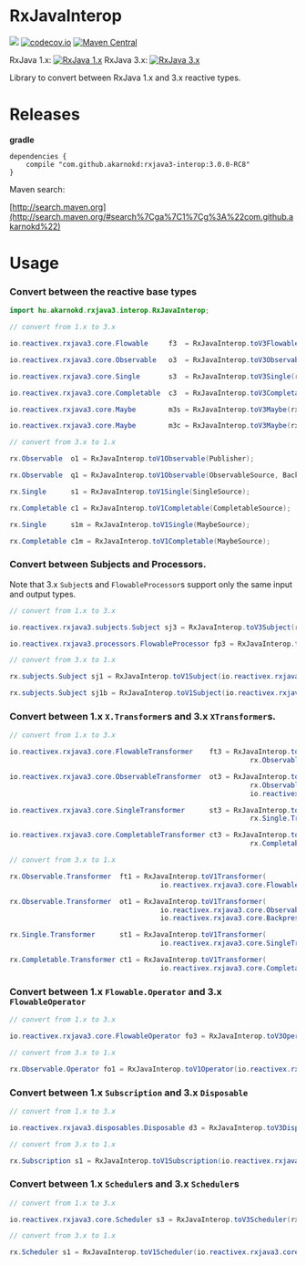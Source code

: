 # RxJavaInterop


<a href='https://travis-ci.org/akarnokd/RxJavaInterop/builds'><img src='https://travis-ci.org/akarnokd/RxJavaInterop.svg?branch=3.x'></a>
[![codecov.io](http://codecov.io/github/akarnokd/RxJavaInterop/coverage.svg?branch=3.x)](http://codecov.io/github/akarnokd/RxJavaInterop?branch=3.x)
[![Maven Central](https://maven-badges.herokuapp.com/maven-central/com.github.akarnokd/rxjava3-interop/badge.svg)](https://maven-badges.herokuapp.com/maven-central/com.github.akarnokd/rxjava3-interop)

RxJava 1.x: [![RxJava 1.x](https://maven-badges.herokuapp.com/maven-central/io.reactivex/rxjava/badge.svg)](https://maven-badges.herokuapp.com/maven-central/maven-central/io.reactivex/rxjava)
RxJava 3.x: [![RxJava 3.x](https://maven-badges.herokuapp.com/maven-central/io.reactivex.rxjava3/rxjava/badge.svg)](https://maven-badges.herokuapp.com/maven-central/io.reactivex.rxjava3/rxjava)

Library to convert between RxJava 1.x and 3.x reactive types.

# Releases


**gradle**

```
dependencies {
    compile "com.github.akarnokd:rxjava3-interop:3.0.0-RC8"
}
```


Maven search:

[http://search.maven.org](http://search.maven.org/#search%7Cga%7C1%7Cg%3A%22com.github.akarnokd%22)

# Usage

### Convert between the reactive base types

```java
import hu.akarnokd.rxjava3.interop.RxJavaInterop;

// convert from 1.x to 3.x

io.reactivex.rxjava3.core.Flowable     f3  = RxJavaInterop.toV3Flowable(rx.Observable);

io.reactivex.rxjava3.core.Observable   o3  = RxJavaInterop.toV3Observable(rx.Observable);

io.reactivex.rxjava3.core.Single       s3  = RxJavaInterop.toV3Single(rx.Single);

io.reactivex.rxjava3.core.Completable  c3  = RxJavaInterop.toV3Completable(rx.Completable);

io.reactivex.rxjava3.core.Maybe        m3s = RxJavaInterop.toV3Maybe(rx.Single);

io.reactivex.rxjava3.core.Maybe        m3c = RxJavaInterop.toV3Maybe(rx.Completable);

// convert from 3.x to 1.x

rx.Observable  o1 = RxJavaInterop.toV1Observable(Publisher);

rx.Observable  q1 = RxJavaInterop.toV1Observable(ObservableSource, BackpressureStrategy);

rx.Single      s1 = RxJavaInterop.toV1Single(SingleSource);

rx.Completable c1 = RxJavaInterop.toV1Completable(CompletableSource);

rx.Single      s1m = RxJavaInterop.toV1Single(MaybeSource);

rx.Completable c1m = RxJavaInterop.toV1Completable(MaybeSource);
```

### Convert between Subjects and Processors. 

Note that 3.x `Subject`s and `FlowableProcessor`s support only the same input and output types.

```java
// convert from 1.x to 3.x

io.reactivex.rxjava3.subjects.Subject sj3 = RxJavaInterop.toV3Subject(rx.subjects.Subject);

io.reactivex.rxjava3.processors.FlowableProcessor fp3 = RxJavaInterop.toV3Processor(rx.subjects.Subject);

// convert from 3.x to 1.x

rx.subjects.Subject sj1 = RxJavaInterop.toV1Subject(io.reactivex.rxjava3.subjects.Subject);

rx.subjects.Subject sj1b = RxJavaInterop.toV1Subject(io.reactivex.rxjava3.processors.FlowableProcessor);
```

### Convert between 1.x `X.Transformer`s and 3.x `XTransformer`s.

```java
// convert from 1.x to 3.x

io.reactivex.rxjava3.core.FlowableTransformer    ft3 = RxJavaInterop.toV3Transformer(
                                                           rx.Observable.Transformer);

io.reactivex.rxjava3.core.ObservableTransformer  ot3 = RxJavaInterop.toV3Transformer(
                                                           rx.Observable.Transformer, 
                                                           io.reactivex.rxjava3.core.BackpressureStrategy);

io.reactivex.rxjava3.core.SingleTransformer      st3 = RxJavaInterop.toV3Transformer(
                                                           rx.Single.Transformer);

io.reactivex.rxjava3.core.CompletableTransformer ct3 = RxJavaInterop.toV3Transformer(
                                                           rx.Completable.Transformer);

// convert from 3.x to 1.x

rx.Observable.Transformer  ft1 = RxJavaInterop.toV1Transformer(
                                     io.reactivex.rxjava3.core.FlowableTransformer);

rx.Observable.Transformer  ot1 = RxJavaInterop.toV1Transformer(
                                     io.reactivex.rxjava3.core.ObservableTransformer,
                                     io.reactivex.rxjava3.core.BackpressureStrategy);

rx.Single.Transformer      st1 = RxJavaInterop.toV1Transformer(
                                     io.reactivex.rxjava3.core.SingleTransformer);

rx.Completable.Transformer ct1 = RxJavaInterop.toV1Transformer(
                                     io.reactivex.rxjava3.core.CompletableTransformer);
```

### Convert between 1.x `Flowable.Operator` and 3.x `FlowableOperator`

```java
// convert from 1.x to 3.x

io.reactivex.rxjava3.core.FlowableOperator fo3 = RxJavaInterop.toV3Operator(rx.Observable.Operator);

// convert from 3.x to 1.x

rx.Observable.Operator fo1 = RxJavaInterop.toV1Operator(io.reactivex.rxjava3.core.FlowableOperator);
```

### Convert between 1.x `Subscription` and 3.x `Disposable`

```java
// convert from 1.x to 3.x

io.reactivex.rxjava3.disposables.Disposable d3 = RxJavaInterop.toV3Disposable(rx.Subscription);

// convert from 3.x to 1.x

rx.Subscription s1 = RxJavaInterop.toV1Subscription(io.reactivex.rxjava3.disposables.Disposable);
```


### Convert between 1.x `Scheduler`s and 3.x `Scheduler`s

```java
// convert from 1.x to 3.x

io.reactivex.rxjava3.core.Scheduler s3 = RxJavaInterop.toV3Scheduler(rx.Scheduler);

// convert from 3.x to 1.x

rx.Scheduler s1 = RxJavaInterop.toV1Scheduler(io.reactivex.rxjava3.core.Scheduler);
```

